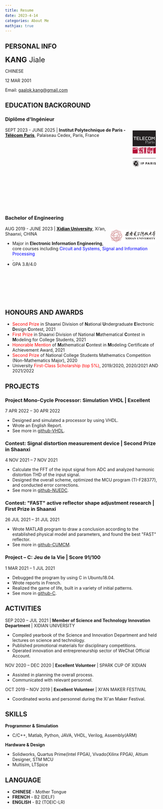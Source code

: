 ```yaml
---
title: Resume
date: 2023-4-14
categories: About Me
mathjax: true
---
```

## PERSONAL INFO

<font size="5"><b>KANG</b> Jiale</font>

CHINESE

12 MAR 2001

Email: <a href="mailto:kanngjle@gmail.com">gaalok.kang@gmail.com</a>

## EDUCATION BACKGROUND

<div style="height: 600px;">
<div style="height: 300px; width:100%;">
<h3>Diplôme d'Ingénieur</h3>  
<a href="https://www.telecom-paris.fr/"><img src="/../../../../images/telecom_paris_logo.png" style="width:15%;float:right; margin:10px;"></a>
<p style="font-style:normal; margin-top:10px;">
    SEPT 2023 - JUNE 2025 | <strong>Institut Polytechnique de Paris - <a href="https://www.telecom-paris.fr/" style="color: black">Télécom Paris</a></strong>, Palaiseau Cedex, Paris, France
    <!-- <ul>
        <li>专业为<strong>电子信息工程</strong>，核心专业课包括<span style="color:blue;">电路与系统、信号处理、数字电路、模拟电路、ARM处理器</span>等。</li>
        <li>GPA 3.8/4.0</li>
    </ul> -->
</p>
</div>
<div style="height: 300px; width:100%;">
<h3>Bachelor of Engineering</h3>
<a href="https://www.xidian.edu.cn/"><img src="/../../../../images/xidian_logo.jpg" style="width:30%;float:right; margin:10px;"></a>
<p style="font-style:normal; margin-top:10px;">
    AUG 2019 - JUNE 2023 | <strong><a href="https://www.xidian.edu.cn/" style="color: black">Xidian University</a></strong>, Xi’an, Shaanxi, CHINA
    <ul>
        <li>Major in <strong>Electronic Information Engineering</strong>, core courses including <span style="color:blue;">Circuit and Systems, Signal and Information Processing</span></li>.
        <li>GPA 3.8/4.0</li>
    </ul>
</p>
</div>
</div>


## HONOURS AND AWARDS

- <span style="color:red;">Second Prize</span> in Shaanxi Division of **N**ational **U**ndergraduate **E**lectronic **D**esign **C**ontest, 2021
- <span style="color:red;">First Prize</span> in Shaanxi Division of National **M**athematical **C**ontest in **M**odeling for College Students, 2021
- <span style="color:red;">Honorable Mention</span> of **M**athematical **C**ontest in **M**odeling Certificate of Achievement Award, 2021
- <span style="color:red;">Second Prize</span> of National College Students Mathematics Competition (Non-Mathematics Major), 2020
- University <span style="color:red;">First-Class Scholarship (top 5%)</span>, 2019/2020, 2020/2021 AND 2021/2022

## PROJECTS

### Project Mono-Cycle Processor: Simulation VHDL | Excellent
7 APR 2022 – 30 APR 2022

- Designed and simulated a processor by using VHDL.
- Wrote an English Report.
- See more in [github-VHDL](https://github.com/kjle/VHDL-2022-Spring).

### Contest: Signal distortion measurement device | Second Prize in Shaanxi
4 NOV 2021 – 7 NOV 2021

- Calculate the FFT of the input signal from ADC and analyzed harmonic distortion THD of the input signal.
- Designed the overall scheme, optimized the MCU program (TI-F28377), and conducted error corrections.
- See more in [github-NUEDC](https://github.com/kjle/2021-NUEDC-A).

### Contest: "FAST" active reflector shape adjustment research | First Prize in Shaanxi
26 JUL 2021 – 31 JUL 2021

- Wrote MATLAB program to draw a conclusion according to the established physical model and parameters, and found the best "FAST" reflector.
- See more in [github-CUMCM](https://github.com/kjle/2021-CUMCM-A).

### Project – C: Jeu de la Vie | Score 91/100
1 MAR 2021 – 1 JUL 2021

- Debugged the program by using C in Ubuntu18.04.
- Wrote reports in French.
- Realized the game of life, built in a variety of initial patterns.
- See more in [github-C](https://github.com/kjle/Project-C-2021-Spring).

## ACTIVITIES

SEP 2020 – JUL 2021 | **Member of Science and Technology Innovation Department** | XIDIAN UNIVERSITY

- Compiled yearbook of the Science and Innovation Department and held lectures on science and technology.
- Published promotional materials for disciplinary competitions.
- Operated innovation and entrepreneurship sector of WeChat Official Account.

NOV 2020 – DEC 2020 | **Excellent Volunteer** | SPARK CUP OF XIDIAN

- Assisted in planning the overall process.
- Communicated with relevant personnel.

OCT 2019 – NOV 2019 | **Excellent Volunteer** | XI'AN MAKER FESTIVAL

- Coordinated works and personnel during the Xi'an Maker Festival.

## SKILLS

**Programmer & Simulation**

- C/C++, Matlab, Python, JAVA, VHDL, Verilog, Assembly(ARM)

**Hardware & Design**

- Solidworks, Quartus Prime(Intel FPGA), Vivado(Xilinx FPGA), Altium Designer, STM MCU
- Multisim, LTSpice

## LANGUAGE

- **CHINESE** - Mother Tongue 
- **FRENCH** - B2 (DELF)
- **ENGLISH** - B2 (TOEIC-LR)